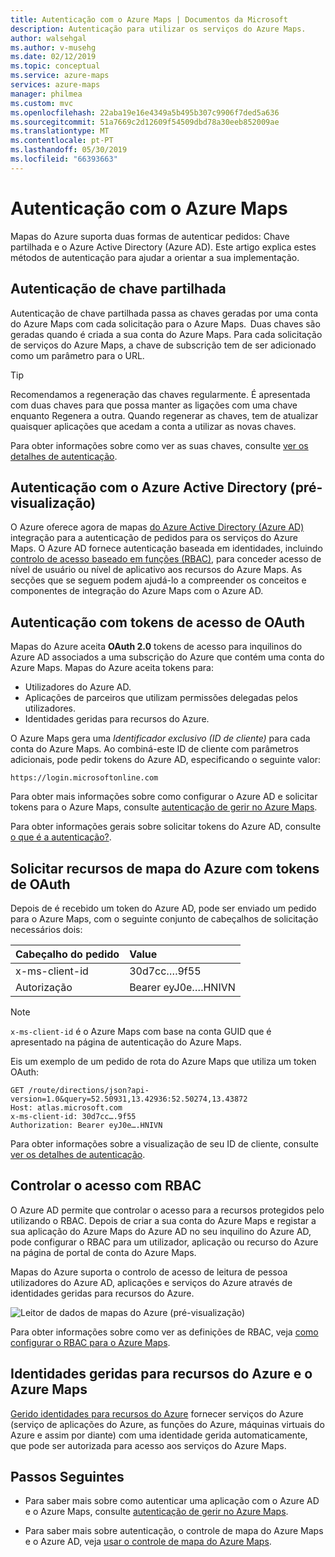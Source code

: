 ```yaml
---
title: Autenticação com o Azure Maps | Documentos da Microsoft
description: Autenticação para utilizar os serviços do Azure Maps.
author: walsehgal
ms.author: v-musehg
ms.date: 02/12/2019
ms.topic: conceptual
ms.service: azure-maps
services: azure-maps
manager: philmea
ms.custom: mvc
ms.openlocfilehash: 22aba19e16e4349a5b495b307c9906f7ded5a636
ms.sourcegitcommit: 51a7669c2d12609f54509dbd78a30eeb852009ae
ms.translationtype: MT
ms.contentlocale: pt-PT
ms.lasthandoff: 05/30/2019
ms.locfileid: "66393663"
---
```

# <a name="authentication-with-azure-maps"></a>Autenticação com o Azure Maps

Mapas do Azure suporta duas formas de autenticar pedidos: Chave partilhada e o Azure Active Directory (Azure AD). Este artigo explica estes métodos de autenticação para ajudar a orientar a sua implementação.

## <a name="shared-key-authentication"></a>Autenticação de chave partilhada

Autenticação de chave partilhada passa as chaves geradas por uma conta do Azure Maps com cada solicitação para o Azure Maps.  Duas chaves são geradas quando é criada a sua conta do Azure Maps. Para cada solicitação de serviços do Azure Maps, a chave de subscrição tem de ser adicionado como um parâmetro para o URL.

> [!Tip]
> Recomendamos a regeneração das chaves regularmente. É apresentada com duas chaves para que possa manter as ligações com uma chave enquanto Regenera a outra. Quando regenerar as chaves, tem de atualizar quaisquer aplicações que acedam a conta a utilizar as novas chaves.

Para obter informações sobre como ver as suas chaves, consulte [ver os detalhes de autenticação](https://aka.ms/amauthdetails).

## <a name="authentication-with-azure-active-directory-preview"></a>Autenticação com o Azure Active Directory (pré-visualização)

O Azure oferece agora de mapas [do Azure Active Directory (Azure AD)](https://docs.microsoft.com/azure/active-directory/fundamentals/active-directory-whatis) integração para a autenticação de pedidos para os serviços do Azure Maps. O Azure AD fornece autenticação baseada em identidades, incluindo [controlo de acesso baseado em funções (RBAC)](https://docs.microsoft.com/azure/role-based-access-control/overview), para conceder acesso de nível de usuário ou nível de aplicativo aos recursos do Azure Maps. As secções que se seguem podem ajudá-lo a compreender os conceitos e componentes de integração do Azure Maps com o Azure AD.

## <a name="authentication-with-oauth-access-tokens"></a>Autenticação com tokens de acesso de OAuth

Mapas do Azure aceita **OAuth 2.0** tokens de acesso para inquilinos do Azure AD associados a uma subscrição do Azure que contém uma conta do Azure Maps. Mapas do Azure aceita tokens para:

* Utilizadores do Azure AD. 
* Aplicações de parceiros que utilizam permissões delegadas pelos utilizadores.
* Identidades geridas para recursos do Azure.

O Azure Maps gera uma *Identificador exclusivo (ID de cliente)* para cada conta do Azure Maps. Ao combiná-este ID de cliente com parâmetros adicionais, pode pedir tokens do Azure AD, especificando o seguinte valor:

```
https://login.microsoftonline.com
```
Para obter mais informações sobre como configurar o Azure AD e solicitar tokens para o Azure Maps, consulte [autenticação de gerir no Azure Maps](https://review.docs.microsoft.com/azure/azure-maps/how-to-manage-authentication).

Para obter informações gerais sobre solicitar tokens do Azure AD, consulte [o que é a autenticação?](https://docs.microsoft.com/azure/active-directory/develop/authentication-scenarios).

## <a name="request-azure-map-resources-with-oauth-tokens"></a>Solicitar recursos de mapa do Azure com tokens de OAuth

Depois de é recebido um token do Azure AD, pode ser enviado um pedido para o Azure Maps, com o seguinte conjunto de cabeçalhos de solicitação necessários dois:

| Cabeçalho do pedido    |    Value    |
|:------------------|:------------|
| x-ms-client-id    | 30d7cc….9f55|
| Autorização     | Bearer eyJ0e….HNIVN |

> [!Note]
> `x-ms-client-id` é o Azure Maps com base na conta GUID que é apresentado na página de autenticação do Azure Maps.

Eis um exemplo de um pedido de rota do Azure Maps que utiliza um token OAuth:

```
GET /route/directions/json?api-version=1.0&query=52.50931,13.42936:52.50274,13.43872 
Host: atlas.microsoft.com 
x-ms-client-id: 30d7cc….9f55 
Authorization: Bearer eyJ0e….HNIVN 
```

Para obter informações sobre a visualização de seu ID de cliente, consulte [ver os detalhes de autenticação](https://aka.ms/amauthdetails).

## <a name="control-access-with-rbac"></a>Controlar o acesso com RBAC

O Azure AD permite que controlar o acesso para a recursos protegidos pelo utilizando o RBAC. Depois de criar a sua conta do Azure Maps e registar a sua aplicação do Azure Maps do Azure AD no seu inquilino do Azure AD, pode configurar o RBAC para um utilizador, aplicação ou recurso do Azure na página de portal de conta do Azure Maps.

Mapas do Azure suporta o controlo de acesso de leitura de pessoa utilizadores do Azure AD, aplicações e serviços do Azure através de identidades geridas para recursos do Azure.

![Leitor de dados de mapas do Azure (pré-visualização)](./media/azure-maps-authentication/concept.png)

Para obter informações sobre como ver as definições de RBAC, veja [como configurar o RBAC para o Azure Maps](https://aka.ms/amrbac).

## <a name="managed-identities-for-azure-resources-and-azure-maps"></a>Identidades geridas para recursos do Azure e o Azure Maps

[Gerido identidades para recursos do Azure](https://docs.microsoft.com/azure/active-directory/managed-identities-azure-resources/overview) fornecer serviços do Azure (serviço de aplicações do Azure, as funções do Azure, máquinas virtuais do Azure e assim por diante) com uma identidade gerida automaticamente, que pode ser autorizada para acesso aos serviços do Azure Maps.  

## <a name="next-steps"></a>Passos Seguintes

* Para saber mais sobre como autenticar uma aplicação com o Azure AD e o Azure Maps, consulte [autenticação de gerir no Azure Maps](https://review.docs.microsoft.com/azure/azure-maps/how-to-manage-authentication).

* Para saber mais sobre autenticação, o controle de mapa do Azure Maps e o Azure AD, veja [usar o controle de mapa do Azure Maps](https://aka.ms/amaadmc).